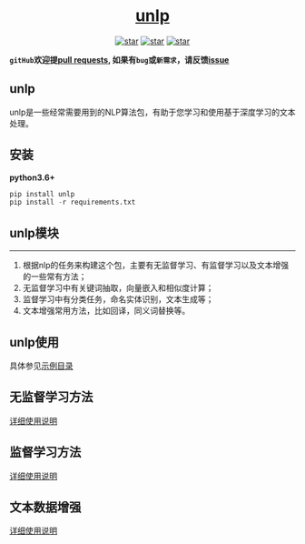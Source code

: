 <h1 align="center"><a href="https://github.com/hanscal/unlp" target="_blank">unlp</a></h1>

<p align="center">
  <a href="https://github.com/Hanscal/unlp/stargazers"><img alt="star" src="https://img.shields.io/github/stars/Hanscal/unlp.svg?label=Stars&style=social"/></a>
  <a href="https://github.com/Hanscal/unlp/network/members"><img alt="star" src="https://img.shields.io/github/forks/Hanscal/unlp.svg?label=Fork&style=social"/></a>
  <a href="https://github.com/Hanscal/unlp/watchers"><img alt="star" src="https://img.shields.io/github/watchers/Hanscal/unlp.svg?label=Watch&style=social"/></a>
</p>

**`gitHub`欢迎提[pull requests](https://github.com/Hanscal/unlp/pulls), 如果有`bug`或`新需求`，请反馈[issue](https://github.com/Hanscal/unlp/issues)**

## unlp

unlp是一些经常需要用到的NLP算法包，有助于您学习和使用基于深度学习的文本处理。

## 安装
**python3.6+**

```py
pip install unlp 
pip install -r requirements.txt
```

## unlp模块
----
1. 根据nlp的任务来构建这个包，主要有无监督学习、有监督学习以及文本增强的一些常有方法；
2. 无监督学习中有关键词抽取，向量嵌入和相似度计算；  
3. 监督学习中有分类任务，命名实体识别，文本生成等；  
4. 文本增强常用方法，比如回译，同义词替换等。

## unlp使用
具体参见[示例目录](https://github.com/Hanscal/unlp/tree/master/examples)  

## 无监督学习方法
[详细使用说明](https://github.com/Hanscal/unlp/blob/master/unlp/unsupervised/README.md)

## 监督学习方法
[详细使用说明](https://github.com/Hanscal/unlp/blob/master/unlp/supervised/README.md)

## 文本数据增强  
[详细使用说明](https://github.com/Hanscal/unlp/blob/master/unlp/augment/README.md)


 
